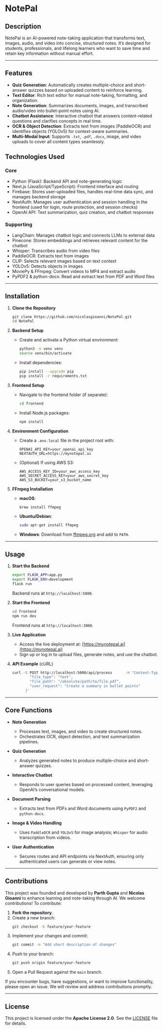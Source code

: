 # NotePal

## Description
NotePal is an AI-powered note-taking application that transforms text, images, audio, and video into concise, structured notes. It’s designed for students, professionals, and lifelong learners who want to save time and retain key information without manual effort.

---

## Features
- **Quiz Generation**: Automatically creates multiple-choice and short-answer quizzes based on uploaded content to reinforce learning.
- **Text Editor**: Rich text editor for manual note-taking, formatting, and organization.
- **Note Generation**: Summarizes documents, images, and transcribed audio/video into bullet-point notes using AI.
- **Chatbot Assistance**: Interactive chatbot that answers content-related questions and clarifies concepts in real time.
- **OCR & Object Detection**: Extracts text from images (PaddleOCR) and identifies objects (YOLOv5) for context-aware summaries.
- **Multi-Modal Input**: Supports `.txt`, `.pdf`, `.docx`, image, and video uploads to cover all content types seamlessly.

## Technologies Used

### Core
- Python (Flask): Backend API and note-generating logic
- Next.js (JavaScript/TypeScript): Frontend interface and routing
- Firebase: Stores user-uploaded files, handles real-time data sync, and manages backend storage
- NextAuth: Manages user authentication and session handling in the frontend (used for login, route protection, and session checks)
- OpenAI API: Text summarization, quiz creation, and chatbot responses

### Supporting
- LangChain: Manages chatbot logic and connects LLMs to external data
- Pinecone: Stores embeddings and retrieves relevant content for the chatbot
- Whisper: Transcribes audio from video files
- PaddleOCR: Extracts text from images
- CLIP: Selects relevant images based on text context
- YOLOv5: Detects objects in images
- MoviePy & FFmpeg: Convert videos to MP4 and extract audio
- PyPDF2 & python-docx: Read and extract text from PDF and Word files

---

## Installation
1. **Clone the Repository**  
   ```bash
   git clone https://github.com/nicolasgioanni/NotePal.git
   cd NotePal
   ```

2. **Backend Setup**  
   - Create and activate a Python virtual environment:  
     ```bash
     python3 -m venv venv
     source venv/bin/activate
     ```  
   - Install dependencies:  
     ```bash
     pip install --upgrade pip
     pip install -r requirements.txt
     ```  

3. **Frontend Setup**  
   - Navigate to the frontend folder (if separate):  
     ```bash
     cd frontend
     ```  
   - Install Node.js packages:  
     ```bash
     npm install
     ```  

4. **Environment Configuration**  
   - Create a `.env.local` file in the project root with:  
     ```env
     OPENAI_API_KEY=your_openai_api_key
     NEXTAUTH_URL=https://mynotepal.ai
     ```  
   - (Optional) If using AWS S3:  
     ```env
     AWS_ACCESS_KEY_ID=your_aws_access_key
     AWS_SECRET_ACCESS_KEY=your_aws_secret_key
     AWS_S3_BUCKET=your_s3_bucket_name
     ```  

5. **FFmpeg Installation**  
   - **macOS**:  
     ```bash
     brew install ffmpeg
     ```  
   - **Ubuntu/Debian**:  
     ```bash
     sudo apt-get install ffmpeg
     ```  
   - **Windows**: Download from [ffmpeg.org](https://ffmpeg.org/) and add to `PATH`.

---

## Usage
1. **Start the Backend**  
   ```bash
   export FLASK_APP=app.py
   export FLASK_ENV=development
   flask run
   ```  
   Backend runs at `http://localhost:5000`.

2. **Start the Frontend**  
   ```bash
   cd frontend
   npm run dev
   ```  
   Frontend runs at `http://localhost:3000`.

3. **Live Application**  
   - Access the live deployment at: [https://mynotepal.ai](https://mynotepal.ai)  
   - Sign up or log in to upload files, generate notes, and use the chatbot.

4. **API Example** (cURL)  
   ```bash
   curl -X POST http://localhost:5000/api/process      -H "Content-Type: application/json"      -d '{
           "file_type": "text",
           "file_path": "/absolute/path/to/file.pdf",
           "user_request": "Create a summary in bullet points"
         }'
   ```

---

## Core Functions
- **Note Generation**  
  - Processes text, images, and video to create structured notes.  
  - Orchestrates OCR, object detection, and text summarization pipelines.

- **Quiz Generation**  
  - Analyzes generated notes to produce multiple-choice and short-answer quizzes.

- **Interactive Chatbot**  
  - Responds to user queries based on processed content, leveraging OpenAI’s conversational models.

- **Document Parsing**  
  - Extracts text from PDFs and Word documents using `PyPDF2` and `python-docx`.

- **Image & Video Handling**  
  - Uses `PaddleOCR` and `YOLOv5` for image analysis; `Whisper` for audio transcription from videos.

- **User Authentication**  
  - Secures routes and API endpoints via NextAuth, ensuring only authenticated users can generate or view notes.

---

## Contributions
This project was founded and developed by **Parth Gupta** and **Nicolas Gioanni** to enhance learning and note-taking through AI. We welcome contributions! To contribute:

1. **Fork the repository**.  
2. Create a new branch:  
   ```bash
   git checkout -b feature/your-feature
   ```  
3. Implement your changes and commit:  
   ```bash
   git commit -m "Add short description of changes"
   ```  
4. Push to your branch:  
   ```bash
   git push origin feature/your-feature
   ```  
5. Open a Pull Request against the `main` branch.

If you encounter bugs, have suggestions, or want to improve functionality, please open an issue. We will review and address contributions promptly.

---

## License
This project is licensed under the **Apache License 2.0**. See the [LICENSE](LICENSE) file for details.
